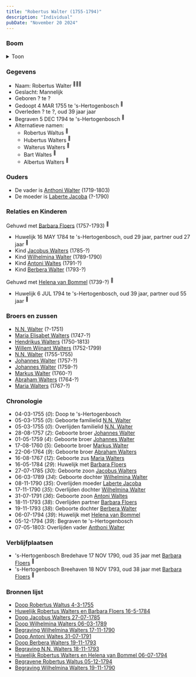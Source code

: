 ```yaml
---
title: "Robertus Walter (1755-1794)"
description: "Individual"
pubDate: "November 20 2024"
---
```


### Boom
<details><summary>Toon</summary>

![test](https://www.plantuml.com/plantuml/svg/bLLTQzim57tNhxYq3tqAsFLt24cJBg4hxLRAjZB62BAjnIQo52Hd9PJyzzt6IkovT6XlrfMkxhddd2jVwPggUbjnejUbs515AqXfjbufkHNvjUHIGQseqBZ5H4sACcUGbIhZhFbcrQRUGSMgb2dTX7JD59FrRiD8vzQCKwtXXG30JAgSgIz5cQq5qteqgcWfncFmo9wG2tWubDAaoJYRYhgGeeGdol7YCw0QFZgEwxa0vtDl4IncUElBhvBnV0-ZOKhJtJALTStPS0m-V9XVWnkv2KmwX_Hwo_cIYdoPAQbrAX47dexWVleTtDZnyFJ-2E2EOcyrWrkQoPIs02uHm68sz-RUFm1CREh6yEdpDqIPE72X1pTOJQwOIANEYXR6QFZCyhmKAqm8uFRh7IRuuG7Emd4SFuHpNgwAUiSubyy8QKyCJuE1EK4CxZPWCZ7mkkKxv5ZjKRuslTLzsdq7JdhPq7y_VKISGM13Gs34Ilm3_KSeCwfIj10ik4IFjKW26_vTc3uS44Gs2DoJ4dyve4kz6pOcYMA_vJvvoxr9FPZcH6EBFlHjx7iP6Q5ZAm8dNT1F9IyOhqf1-ng6Lio5HhlOQdJSgFLm1mGExsbsEys7DisZSvlc4_U_cvynXVvzstbavPcawmBBmcOuZgEL4EFHDc2SCZ3wzzP1RntsrX4njXdym5SsP-BdAT5esjzenXsvxcz4fz6wOPoXFtvJWOzoLJ7UCXNRC1KRZtXM7fcyDrFXKUXsf89tdhEMui3q5tS2v8g97FzcVm00)
</details>

### Gegevens
- Naam: Robertus Walter <sup><a href="../s00192/" style="text-decoration:none" title="Doop Robertus Waltus 4-3-1755">:link:</a><a href="../s00202/" style="text-decoration:none" title="Huwelijk Robertus Walters en Barbara Floers 16-5-1784">:link:</a><a href="../s00283/" style="text-decoration:none" title="Doop Berbera Walters 19-11-1793">:link:</a></sup>
- Geslacht: Mannelijk
- Geboren ? te ? 
- Gedoopt 4 MAR 1755 te 's-Hertogenbosch <sup><a href="../s00192/" style="text-decoration:none" title="Doop Robertus Waltus 4-3-1755">:link:</a></sup>
- Overleden ? te ?, oud 39 jaar jaar 
- Begraven 5 DEC 1794 te 's-Hertogenbosch <sup><a href="../s00275/" style="text-decoration:none" title="Begravene Robertus Waltus 05-12-1794">:link:</a></sup>
- Alternatieve namen:
  - Robertus Waltus <sup><a href="../s00192/" style="text-decoration:none" title="Doop Robertus Waltus 4-3-1755">:link:</a></sup>
  - Hubertus Walters <sup><a href="../s00279/" style="text-decoration:none" title="Doop Jacobus Walters 27-07-1785">:link:</a></sup>
  - Walterus Walters <sup><a href="../s00274/" style="text-decoration:none" title="Doop Wilhelmina Walters 06-03-1789">:link:</a></sup>
  - Bart Waltes <sup><a href="../s00282/" style="text-decoration:none" title="Doop Antoni Waltes 31-07-1791">:link:</a></sup>
  - Albertus Walters <sup><a href="../s00284/" style="text-decoration:none" title="Begraving N.N. Walters 18-11-1793">:link:</a></sup>

### Ouders
- De vader is [Anthoni Walter](../i00131/) (1719-1803)
- De moeder is [Laberte Jacoba](../i00132/) (?-1790)

### Relaties en Kinderen

Gehuwd met [Barbara Floers](../i00145/) (1757-1793) <sup><a href="../s00202/" style="text-decoration:none" title="Huwelijk Robertus Walters en Barbara Floers 16-5-1784">:link:</a></sup>
- Huwelijk 16 MAY 1784 te 's-Hertogenbosch, oud 29 jaar, partner oud 27 jaar <sup><a href="../s00202/" style="text-decoration:none" title="Huwelijk Robertus Walters en Barbara Floers 16-5-1784">:link:</a></sup>
- Kind [Jacobus Walters](../i00164/) (1785-?)
- Kind [Wilhelmina Walter](../i00165/) (1789-1790)
- Kind [Antoni Waltes](../i00166/) (1791-?)
- Kind [Berbera Walter](../i00167/) (1793-?)

Gehuwd met [Helena van Bommel](../i00168/) (1739-?) <sup><a href="../s00285/" style="text-decoration:none" title="Huwelijk Robertus Walters en Helena van Bommel 06-07-1794">:link:</a></sup>
- Huwelijk 6 JUL 1794 te 's-Hertogenbosch, oud 39 jaar, partner oud 55 jaar <sup><a href="../s00285/" style="text-decoration:none" title="Huwelijk Robertus Walters en Helena van Bommel 06-07-1794">:link:</a></sup>

### Broers en zussen
- [N.N. Walter](../i00143/) (?-1751)
- [Maria Elisabet Walters](../i00147/) (1747-?)
- [Hendrikus Walters](../i00139/) (1750-1813)
- [Willem Wijnant Walters](../i00120/) (1752-1799)
- [N.N. Walter](../i00173/) (1755-1755)
- [Johannes Walter](../i00141/) (1757-?)
- [Johannes Walter](../i00146/) (1759-?)
- [Markus Walter](../i00144/) (1760-?)
- [Abraham Walters](../i00133/) (1764-?)
- [Maria Walters](../i00138/) (1767-?)

### Chronologie
- 04-03-1755 (<i>0</i>): Doop te 's-Hertogenbosch
- 05-03-1755 (<i>0</i>): Geboorte familielid [N.N. Walter](../i00173/)
- 05-03-1755 (<i>0</i>): Overlijden familielid [N.N. Walter](../i00173/)
- 28-08-1757 (<i>2</i>): Geboorte broer [Johannes Walter](../i00141/)
- 01-05-1759 (<i>4</i>): Geboorte broer [Johannes Walter](../i00146/)
- 17-08-1760 (<i>5</i>): Geboorte broer [Markus Walter](../i00144/)
- 22-06-1764 (<i>9</i>): Geboorte broer [Abraham Walters](../i00133/)
- 16-08-1767 (<i>12</i>): Geboorte zus [Maria Walters](../i00138/)
- 16-05-1784 (<i>29</i>): Huwelijk met [Barbara Floers](../i00145/)
- 27-07-1785 (<i>30</i>): Geboorte zoon [Jacobus Walters](../i00164/)
- 06-03-1789 (<i>34</i>): Geboorte dochter [Wilhelmina Walter](../i00165/)
- 08-11-1790 (<i>35</i>): Overlijden moeder [Laberte Jacoba](../i00132/)
- 17-11-1790 (<i>35</i>): Overlijden dochter [Wilhelmina Walter](../i00165/)
- 31-07-1791 (<i>36</i>): Geboorte zoon [Antoni Waltes](../i00166/)
- 18-11-1793 (<i>38</i>): Overlijden partner [Barbara Floers](../i00145/)
- 19-11-1793 (<i>38</i>): Geboorte dochter [Berbera Walter](../i00167/)
- 06-07-1794 (<i>39</i>): Huwelijk met [Helena van Bommel](../i00168/)
- 05-12-1794 (<i>39</i>): Begraven te 's-Hertogenbosch
- 07-05-1803: Overlijden vader [Anthoni Walter](../i00131/)

### Verblijfplaatsen
- 's-Hertogenbosch Bredehave 17 NOV 1790, oud 35 jaar met [Barbara Floers](../i00145/) <sup><a href="../s00281/" style="text-decoration:none" title="Begraving Wilhelmina Walters 19-11-1790">:link:</a></sup>
- 's-Hertogenbosch Breehaven 18 NOV 1793, oud 38 jaar met [Barbara Floers](../i00145/) <sup><a href="../s00284/" style="text-decoration:none" title="Begraving N.N. Walters 18-11-1793">:link:</a></sup>

### Bronnen lijst
- [Doop Robertus Waltus 4-3-1755](../s00192/)
- [Huwelijk Robertus Walters en Barbara Floers 16-5-1784](../s00202/)
- [Doop Jacobus Walters 27-07-1785](../s00279/)
- [Doop Wilhelmina Walters 06-03-1789](../s00274/)
- [Begraving Wilhelmina Walters 17-11-1790](../s00280/)
- [Doop Antoni Waltes 31-07-1791](../s00282/)
- [Doop Berbera Walters 19-11-1793](../s00283/)
- [Begraving N.N. Walters 18-11-1793](../s00284/)
- [Huwelijk Robertus Walters en Helena van Bommel 06-07-1794](../s00285/)
- [Begravene Robertus Waltus 05-12-1794](../s00275/)
- [Begraving Wilhelmina Walters 19-11-1790](../s00281/)